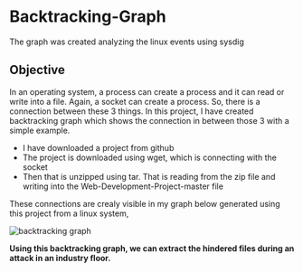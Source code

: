 # Backtracking-Graph
The graph was created analyzing the linux events using sysdig 

## Objective
In an operating system, a process can create a process and it can read or write into a file. Again, a socket can create a process. So, there is a connection between these 3 things. In this project, I have created backtracking graph which shows the connection in between those 3 with a simple example. 
 - I have downloaded a project from github
 - The project is downloaded using wget, which is connecting with the socket
 - Then that is unzipped using tar. That is reading from the zip file and writing into the Web-Development-Project-master file
 
These connections are crealy visible in my graph below generated using this project from a linux system,

 ![backtracking graph](https://user-images.githubusercontent.com/26908164/186519192-c90d27ae-cb4e-4209-96de-799b11b944ec.PNG)
 
 **Using this backtracking graph, we can extract the hindered files during an attack in an industry floor.**
